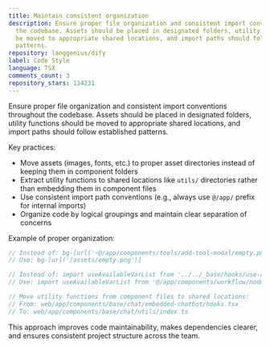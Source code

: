 ```yaml
---
title: Maintain consistent organization
description: Ensure proper file organization and consistent import conventions throughout
  the codebase. Assets should be placed in designated folders, utility functions should
  be moved to appropriate shared locations, and import paths should follow established
  patterns.
repository: langgenius/dify
label: Code Style
language: TSX
comments_count: 3
repository_stars: 114231
---
```


Ensure proper file organization and consistent import conventions throughout the codebase. Assets should be placed in designated folders, utility functions should be moved to appropriate shared locations, and import paths should follow established patterns.

Key practices:
- Move assets (images, fonts, etc.) to proper asset directories instead of keeping them in component folders
- Extract utility functions to shared locations like `utils/` directories rather than embedding them in component files
- Use consistent import path conventions (e.g., always use `@/app/` prefix for internal imports)
- Organize code by logical groupings and maintain clear separation of concerns

Example of proper organization:
```typescript
// Instead of: bg-[url('~@/app/components/tools/add-tool-modal/empty.png')]
// Use: bg-[url('/assets/empty.png')]

// Instead of: import useAvailableVarList from '../../_base/hooks/use-available-var-list'
// Use: import useAvailableVarList from '@/app/components/workflow/nodes/_base/hooks/use-available-var-list'

// Move utility functions from component files to shared locations:
// From: web/app/components/base/chat/embedded-chatbot/hooks.tsx
// To: web/app/components/base/chat/utils/index.ts
```

This approach improves code maintainability, makes dependencies clearer, and ensures consistent project structure across the team.
